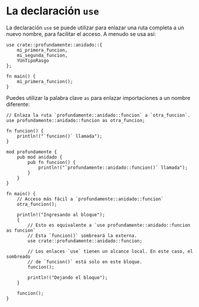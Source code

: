 # La declaración `use`

La declaración `use` se puede utilizar para enlazar una ruta completa a un
nuevo nombre, para facilitar el acceso. A menudo se usa así:

```rust,editable,ignore
use crate::profundamente::anidado::{
    mi_primera_funcion,
    mi_segunda_funcion,
    YUnTipoRasgo
};

fn main() {
    mi_primera_funcion();
}
```

Puedes utilizar la palabra clave `as` para enlazar importaciones a un nombre
diferente:

```rust,editable
// Enlaza la ruta `profundamente::anidado::funcion` a `otra_funcion`.
use profundamente::anidado::funcion as otra_funcion;

fn funcion() {
    println!("`funcion()` llamada");
}

mod profundamente {
    pub mod anidado {
        pub fn funcion() {
            println!("`profundamente::anidado::funcion()` llamada");
        }
    }
}

fn main() {
    // Acceso más fácil a `profundamente::anidado::funcion`
    otra_funcion();

    println!("Ingresando al bloque");
    {
        // Esto es equivalente a `use profundamente::anidado::funcion as funcion`
        // Esta `funcion()` sombreará la externa.
        use crate::profundamente::anidado::funcion;

        // Los enlaces `use` tienen un alcance local. En este caso, el sombreado
        // de `funcion()` está solo en este bloque.
        funcion();

        println!("Dejando el bloque");
    }

    funcion();
}
```
